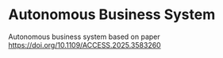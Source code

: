 # Autonomous Business System
Autonomous business system based on paper https://doi.org/10.1109/ACCESS.2025.3583260